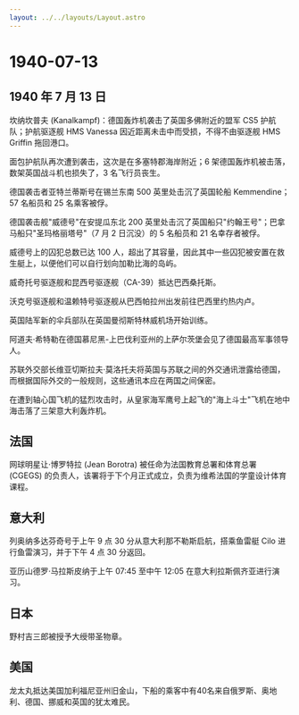 ```yaml
---
layout: ../../layouts/Layout.astro
---
```


# 1940-07-13

## 1940 年 7 月 13 日

坎纳坎普夫 (Kanalkampf)：德国轰炸机袭击了英国多佛附近的盟军 CS5
护航队；护航驱逐舰 HMS Vanessa 因近距离未击中而受损，不得不由驱逐舰 HMS
Griffin 拖回港口。

面包护航队再次遭到袭击，这次是在多塞特郡海岸附近；6
架德国轰炸机被击落，数架英国战斗机也损失了，3 名飞行员丧生。

德国袭击者亚特兰蒂斯号在锡兰东南 500 英里处击沉了英国轮船 Kemmendine；57
名船员和 25 名乘客被俘。

德国袭击舰"威德号"在安提瓜东北 200
英里处击沉了英国船只"约翰王号"；巴拿马船只"圣玛格丽塔号"（7 月 2
日沉没）的 5 名船员和 21 名幸存者被俘。

威德号上的囚犯总数已达 100
人，超出了其容量，因此其中一些囚犯被安置在救生艇上，以便他们可以自行划向加勒比海的岛屿。

威奇托号驱逐舰和昆西号驱逐舰（CA-39）抵达巴西桑托斯。

沃克号驱逐舰和温赖特号驱逐舰从巴西帕拉州出发前往巴西里约热内卢。

英国陆军新的伞兵部队在英国曼彻斯特林威机场开始训练。

阿道夫·希特勒在德国慕尼黑-上巴伐利亚州的上萨尔茨堡会见了德国最高军事领导人。

苏联外交部长维亚切斯拉夫·莫洛托夫将英国与苏联之间的外交通讯泄露给德国，而根据国际外交的一般规则，这些通讯本应在两国之间保密。

在遭到轴心国飞机的猛烈攻击时，从皇家海军鹰号上起飞的"海上斗士"飞机在地中海击落了三架意大利轰炸机。

## 法国

网球明星让·博罗特拉 (Jean Borotra) 被任命为法国教育总署和体育总署
(CGEGS)
的负责人，该署将于下个月正式成立，负责为维希法国的学童设计体育课程。

## 意大利

列奥纳多达芬奇号于上午 9 点 30 分从意大利那不勒斯启航，搭乘鱼雷艇 Cilo
进行鱼雷演习，并于下午 4 点 30 分返回。

亚历山德罗·马拉斯皮纳于上午 07:45 至中午 12:05
在意大利拉斯佩齐亚进行演习。

## 日本

野村吉三郎被授予大绶带圣物章。

## 美国

龙太丸抵达美国加利福尼亚州旧金山，下船的乘客中有40名来自俄罗斯、奥地利、德国、挪威和英国的犹太难民。